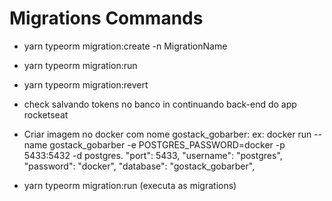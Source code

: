 # Migrations Commands
- yarn typeorm migration:create -n MigrationName
- yarn typeorm migration:run
- yarn typeorm migration:revert


- check salvando tokens no banco in continuando back-end do app rocketseat
- Criar imagem no docker com nome gostack_gobarber:
  ex: docker run --name gostack_gobarber -e POSTGRES_PASSWORD=docker -p 5433:5432 -d postgres.
  "port": 5433,
  "username": "postgres",
  "password": "docker",
  "database": "gostack_gobarber",
- yarn typeorm migration:run (executa as migrations)
